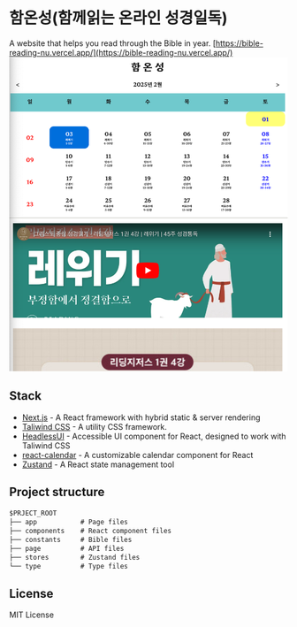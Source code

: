 # 함온성(함께읽는 온라인 성경일독)

A website that helps you read through the Bible in year.
[https://bible-reading-nu.vercel.app/](https://bible-reading-nu.vercel.app/)
![screenshot](./doc/screenshot-hamon.png)

## Stack

- [Next.js](https://nextjs.org/) - A React framework with hybrid static & server rendering
- [Taliwind CSS](https://tailwindui.com/css) - A utility CSS framework.
- [HeadlessUI](https://headlessui.com/) - Accessible UI component for React, designed to work with Taliwind CSS
- [react-calendar](https://projects.wojtekmaj.pl/react-calendar/) - A customizable calendar component for React
- [Zustand](https://zustand-demo.pmnd.rs/) - A React state management tool

## Project structure

```
$PRJECT_ROOT
├── app           # Page files
├── components    # React component files
├── constants     # Bible files
├── page          # API files
├── stores        # Zustand files
└── type          # Type files
```

## License

MIT License


